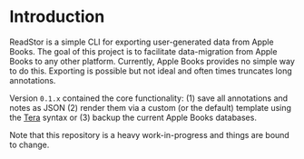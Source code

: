 # Introduction

ReadStor is a simple CLI for exporting user-generated data from Apple Books. The goal of this
project is to facilitate data-migration from Apple Books to any other platform. Currently, Apple
Books provides no simple way to do this. Exporting is possible but not ideal and often times
truncates long annotations.

Version `0.1.x` contained the core functionality: (1) save all annotations and notes as JSON (2)
render them via a custom (or the default) template using the [Tera][tera] syntax or (3) backup the
current Apple Books databases.

Note that this repository is a heavy work-in-progress and things are bound to change.

[tera]: https://keats.github.io/tera/
